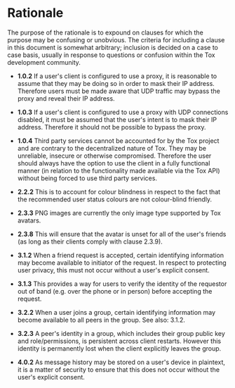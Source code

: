 Rationale
============

The purpose of the rationale is to expound on clauses for which the purpose may be confusing or unobvious. The criteria for including a clause in this document is somewhat arbitrary; inclusion is decided on a case to case basis, usually in response to questions or confusion within the Tox development community.

- **1.0.2** If a user's client is configured to use a proxy, it is reasonable to assume that they may be doing so in order to mask their IP address. Therefore users must be made aware that UDP traffic may bypass the proxy and reveal their IP address.

- **1.0.3** If a user's client is configured to use a proxy with UDP connections disabled, it must be assumed that the user's intent is to mask their IP address. Therefore it should not be possible to bypass the proxy.

- **1.0.4** Third party services cannot be accounted for by the Tox project and are contrary to the decentralized nature of Tox. They may be unreliable, insecure or otherwise compromised. Therefore the user should always have the option to use the client in a fully functional manner (in relation to the functionality made available via the Tox API) without being forced to use third party services.

- **2.2.2** This is to account for colour blindness in respect to the fact that the recommended user status colours are not colour-blind friendly.

- **2.3.3** PNG images are currently the only image type supported by Tox avatars.

- **2.3.8** This will ensure that the avatar is unset for all of the user's friends (as long as their clients comply with clause 2.3.9).

- **3.1.2** When a friend request is accepted, certain identifying information may become available to initiator of the request. In respect to protecting user privacy, this must not occur without a user's explicit consent.

- **3.1.3** This provides a way for users to verify the identity of the requestor out of band (e.g. over the phone or in person) before accepting the request.

- **3.2.2** When a user joins a group, certain identifying information may become available to all peers in the group. See also: 3.1.2.

- **3.2.3** A peer's identity in a group, which includes their group public key and role/permissions, is persistent across client restarts. However this identity is permanently lost when the client explicitly leaves the group.

- **4.0.2** As message history may be stored on a user's device in plaintext, it is a matter of security to ensure that this does not occur without the user's explicit consent.
